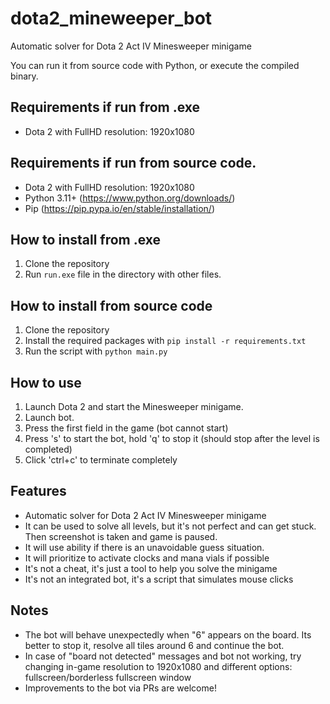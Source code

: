 # dota2_mineweeper_bot
Automatic solver for Dota 2 Act IV Minesweeper minigame

You can run it from source code with Python, or execute the compiled binary.

## Requirements if run from .exe
- Dota 2 with FullHD resolution: 1920x1080

## Requirements if run from source code.
- Dota 2 with FullHD resolution: 1920x1080
- Python 3.11+ (https://www.python.org/downloads/)
- Pip (https://pip.pypa.io/en/stable/installation/)

## How to install from .exe
1. Clone the repository
2. Run `run.exe` file in the directory with other files.
   
## How to install from source code 
1. Clone the repository
2. Install the required packages with `pip install -r requirements.txt`
3. Run the script with `python main.py`

## How to use
1. Launch Dota 2 and start the Minesweeper minigame.
2. Launch bot.
3. Press the first field in the game (bot cannot start)
4. Press 's' to start the bot, hold 'q' to stop it (should stop after the level is completed)
5. Click 'ctrl+c' to terminate completely

## Features
- Automatic solver for Dota 2 Act IV Minesweeper minigame
- It can be used to solve all levels, but it's not perfect and can get stuck. Then screenshot is taken and game is paused.
- It will use ability if there is an unavoidable guess situation. 
- It will prioritize to activate clocks and mana vials if possible
- It's not a cheat, it's just a tool to help you solve the minigame
- It's not an integrated bot, it's a script that simulates mouse clicks

## Notes
- The bot will behave unexpectedly when "6" appears on the board. Its better to stop it, resolve all tiles around 6 and continue the bot.
- In case of "board not detected" messages and bot not working, try changing in-game resolution to 1920x1080 and different options: fullscreen/borderless fullscreen window
- Improvements to the bot via PRs are welcome!

